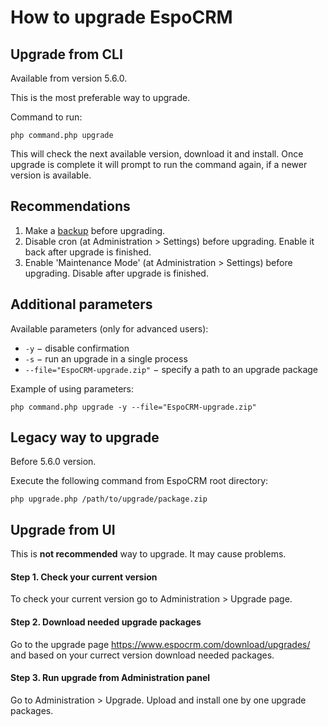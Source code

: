 # How to upgrade EspoCRM

## Upgrade from CLI

Available from version 5.6.0.

This is the most preferable way to upgrade.

Command to run:

```
php command.php upgrade
```

This will check the next available version, download it and install. Once upgrade is complete it will prompt to run the command again, if a newer version is available.

## Recommendations

1. Make a [backup](backup-and-restore.md) before upgrading.
2. Disable cron (at Administration > Settings) before upgrading. Enable it back after upgrade is finished.
3. Enable 'Maintenance Mode' (at Administration > Settings) before upgrading. Disable after upgrade is finished.

## Additional parameters

Available parameters (only for advanced users):

- `-y` − disable confirmation
- `-s` − run an upgrade in a single process
- `--file="EspoCRM-upgrade.zip"` − specify a path to an upgrade package

Example of using parameters:

```
php command.php upgrade -y --file="EspoCRM-upgrade.zip"
```

## Legacy way to upgrade

Before 5.6.0 version.

Execute the following command from EspoCRM root directory:

```
php upgrade.php /path/to/upgrade/package.zip
```

## Upgrade from UI

This is **not recommended** way to upgrade. It may cause problems.

#### Step 1. Check your current version

To check your current version go to Administration > Upgrade page.

#### Step 2. Download needed upgrade packages

Go to the upgrade page https://www.espocrm.com/download/upgrades/ and based on your currect version download needed packages.

#### Step 3. Run upgrade from Administration panel

Go to Administration > Upgrade. Upload and install one by one upgrade packages.

